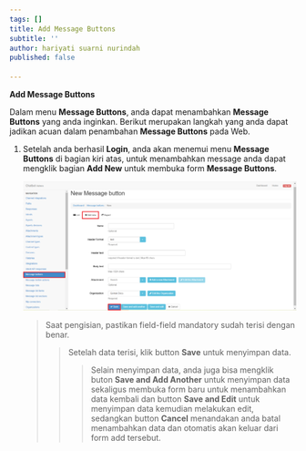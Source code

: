 ```yaml
---
tags: []
title: Add Message Buttons
subtitle: ''
author: hariyati suarni nurindah
published: false

---
```

**Add Message Buttons**

Dalam menu **Message Buttons**, anda dapat menambahkan **Message Buttons** yang anda inginkan. Berikut merupakan langkah yang anda dapat jadikan acuan dalam penambahan **Message Buttons** pada Web.

1. Setelah anda berhasil **Login**, anda akan menemui menu **Message Buttons** di bagian kiri atas, untuk menambahkan message anda dapat mengklik bagian **Add New** untuk membuka form **Message Buttons**.

   ![](/uploads/messagebuttons2.PNG)

   > Saat pengisian, pastikan field-field mandatory sudah terisi dengan benar.
   >
   > > Setelah data terisi, klik button **Save** untuk menyimpan data.
   > >
   > > > Selain menyimpan data, anda juga bisa mengklik buton **Save and Add Another** untuk menyimpan data sekaligus membuka form baru untuk menambahkan data kembali dan button **Save and Edit** untuk menyimpan data kemudian melakukan edit, sedangkan button **Cancel** menandakan anda batal menambahkan data dan otomatis akan keluar dari form add tersebut.